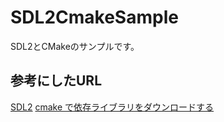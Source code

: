 # SDL2CmakeSample
SDL2とCMakeのサンプルです。

## 参考にしたURL
[SDL2](https://github.com/libsdl-org/SDL)
[cmake で依存ライブラリをダウンロードする](https://qiita.com/ousttrue/items/4fa7a786a6c51e9f11f0#sdl2-%E3%81%A8-freetype)
